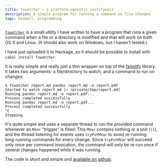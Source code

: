 ```yaml
---
title: fswatcher – a platform-agnostic inotifywait
description: A simple program for running a command on file changes
tags: haskell, programming
---
```


[`fswatcher`](http://hackage.haskell.org/package/fswatcher) is a small utility I
have written to have a program that runs a given command when a file or a
directory is modified and that will work on both OS X and Linux. (It should also
work on Windows, but I haven't tested.)

I have just uploaded it to Hackage, so it should be possible to install with
`cabal install fswatcher`.

It is really simple and really just a thin wrapper on top of the
[fsnotify](http://hackage.haskell.org/package/fsnotify) library. It takes two
arguments: a file/directory to watch, and a command to run on changes:

    $ fswatcher report.md pandoc report.md -o report.pdf
    Started to watch report.md [→ /private/tmp/report.md]
    Running pandoc report.md -o report.pdf...
    Process completed successfully
    Running pandoc report.md -o report.pdf...
    Process completed successfully
    ^C
    Stopping.

It's quite simple and uses a separate thread to run the provided command
whenever an `MVar` "trigger" is filled. This `MVar` contains nothing or a unit
(`()`), and the thread listening for events uses `tryPutMVar` to avoid
re-running long-running commands for every change. Since `tryPutMVar` will
succeed only once per command invocation, the command will only be re-run once
if several changes happened while it was running.

The code is short and simple and [available on
github](https://github.com/ehamberg/fswatcher/).
